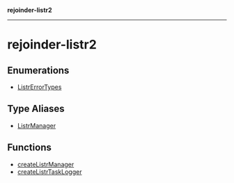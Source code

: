 **rejoinder-listr2**

***

# rejoinder-listr2

## Enumerations

- [ListrErrorTypes](enumerations/ListrErrorTypes.md)

## Type Aliases

- [ListrManager](type-aliases/ListrManager.md)

## Functions

- [createListrManager](functions/createListrManager.md)
- [createListrTaskLogger](functions/createListrTaskLogger.md)
